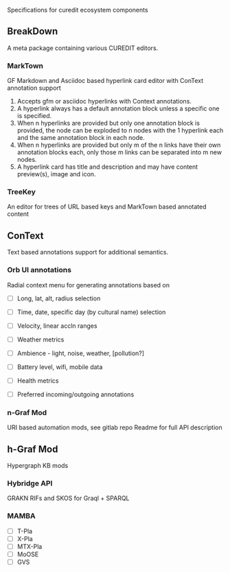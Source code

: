 Specifications for curedit ecosystem components

## BreakDown 

A meta package containing various CUREDIT editors. 

### MarkTown

GF Markdown and Asciidoc based hyperlink card editor with ConText annotation support

1. Accepts gfm or asciidoc hyperlinks with Context annotations. 
2. A hyperlink always has a default annotation block unless a specific one is specified. 
3. When n hyperlinks are provided but only one annotation block is provided, the node can be exploded to n nodes with the 1 hyperlink each and the same annotation block in each node. 
4. When n hyperlinks are provided but only m of the n links have their own annotation blocks each, only those m links can be separated into m new nodes. 
5. A hyperlink card has title and description and may have content preview(s), image and icon. 

### TreeKey

An editor for trees of URL based keys and MarkTown based annotated content



## ConText

Text based annotations support for additional semantics.

### Orb UI annotations

Radial context menu for generating annotations based on

- [ ] Long, lat, alt, radius selection
- [ ] Time, date, specific day (by cultural name) selection
- [ ] Velocity, linear accln ranges
- [ ] Weather metrics
- [ ] Ambience - light, noise, weather, [pollution?]
- [ ] Battery level, wifi, mobile data
- [ ] Health metrics
- [ ] Preferred incoming/outgoing annotations



### n-Graf Mod

URI based automation mods, see gitlab repo Readme for full API description 



## h-Graf Mod

Hypergraph KB mods 

### Hybridge API
GRAKN RIFs and SKOS for Graql + SPARQL

### MAMBA
- [ ] T-Pla
- [ ] X-Pla
- [ ] MTX-Pla
- [ ] MoOSE
- [ ] GVS
